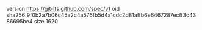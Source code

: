 version https://git-lfs.github.com/spec/v1
oid sha256:9f0b2a7b06c45a2c4a576fb5d4a1cdc2d81affb6e6467287ecff3c4386695be4
size 1620
